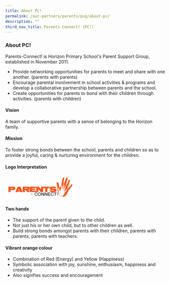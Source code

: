 ```yaml
---
title: About PC!
permalink: /our-partners/parents/psg/about-pc/
description: ""
third_nav_title: Parents Connect! (PC!)
---
```

### **About PC!**
Parents-Connect! is Horizon Primary School's Parent Support Group, established in November 2011.  

*   Provide networking opportunities for parents to meet and share with one another. (parents with parents)
*   Encourage parental involvement in school activities &amp; programs and develop a collaborative partnership between parents and the school.
*   Create opportunities for parents to bond with their children through activities. (parents with children)

#### **Vision**
A team of supportive parents with a sense of belonging to the Horizon family.

#### **Mission**
To foster strong bonds between the school, parents and children so as to provide a joyful, caring &amp; nurturing environment for the children.

#### **Logo Interpretation**
<img src="/images/pc.jpg" style="width:45%">

#### **Two hands**
*   The support of the parent given to the child.
*   Not just his or her own child, but to other children as well.
*   Build strong bonds amongst parents with their children, parents with parents, parents with teachers.

#### **Vibrant orange colour**
*   Combination of Red (Energy) and Yellow (Happiness)
*   Symbolic association with joy, sunshine, enthusiasm, happiness and creativity
*   Also signifies success and encouragement